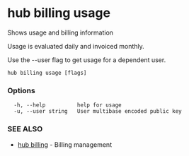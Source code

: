 # hub billing usage

Shows usage and billing information

Usage is evaluated daily and invoiced monthly.

Use the --user flag to get usage for a dependent user.

```
hub billing usage [flags]
```

### Options

```
  -h, --help          help for usage
  -u, --user string   User multibase encoded public key
```

### SEE ALSO

-   [hub billing](hub_billing.md) - Billing management
